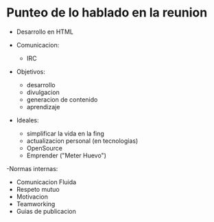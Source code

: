 Punteo de lo hablado en la reunion
===================================

- Desarrollo en HTML
- Comunicacion:
  - IRC
- Objetivos:
  - desarrollo
  - divulgacion
  - generacion de contenido
  - aprendizaje

- Ideales:
  - simplificar la vida en la fing
  - actualizacion personal (en tecnologias)
  - OpenSource
  - Emprender ("Meter Huevo")

-Normas internas:
  - Comunicacion Fluida
  - Respeto mutuo
  - Motivacion
  - Teamworking
  - Guias de publicacion

